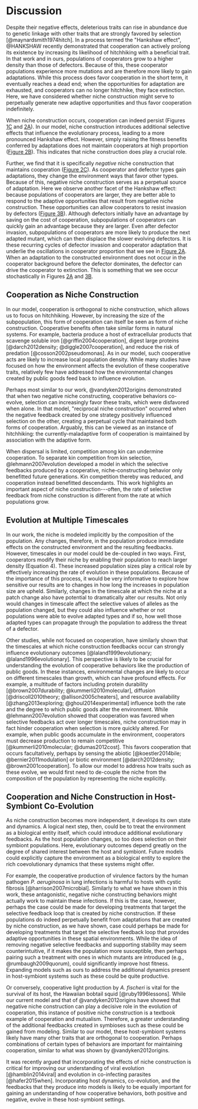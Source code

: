 # Discussion

Despite their negative effects, deleterious traits can rise in abundance due to genetic linkage with other traits that are strongly favored by selection [@maynardsmith1974hitch].
In a process termed the "Hankshaw effect", @HANKSHAW recently demonstrated that cooperation can actively prolong its existence by increasing its likelihood of hitchhiking with a beneficial trait.
In that work and in ours, populations of cooperators grow to a higher density than those of defectors.
Because of this, these cooperator populations experience more mutations and are therefore more likely to gain adaptations.
While this process does favor cooperation in the short term, it eventually reaches a dead end; when the opportunities for adaptation are exhausted, and cooperators can no longer hitchhike, they face extinction.
Here, we have considered whether niche construction might serve to perpetually generate new adaptive opportunities and thus favor cooperation indefinitely.

When niche construction occurs, cooperation can indeed persist (Figures [1C](#fig1) and [2A](#fig2)).
In our model, niche construction introduces additional selective effects that influence the evolutionary process, leading to a more pronounced Hankshaw effect.
However, simply raising the fitness benefits conferred by adaptations does not maintain cooperators at high proportion ([Figure 2B](#fig2)).
This indicates that niche construction does play a crucial role.

Further, we find that it is specifically *negative* niche construction that maintains cooperation ([Figure 2C](#fig2)).
As cooperator and defector types gain adaptations, they change the environment ways that favor other types.
Because of this, negative niche construction serves as a perpetual source of adaptation.
Here we observe another facet of the Hankshaw effect: because populations of cooperators are larger, they are better able to respond to the adaptive opportunities that result from negative niche construction.
These opportunities can allow cooperators to resist invasion by defectors ([Figure 3B](#fig3)).
Although defectors initially have an advantage by saving on the cost of cooperation, subpopulations of cooperators can quickly gain an advantage because they are larger.
Even after defector invasion, subpopulations of cooperators are more likely to produce the next adapted mutant, which can then displace the slower evolving defectors.
It is these recurring cycles of defector invasion and cooperator adaptation that underlie the oscillations in cooperator proportion that we see in [Figure 2A](#fig2).
When an adaptation to the constructed environment does not occur in the cooperator background before the defector dominates, the defector can drive the cooperator to extinction.
This is something that we see occur stochastically in Figures [2A](#fig2) and [3B](#fig3).


## Cooperation as Niche Construction

In our model, cooperation is orthogonal to niche construction, which allows us to focus on hitchhiking.
However, by increasing the size of the subpopulation, this form of cooperation can itself be seen as form of niche construction.
Cooperative benefits often take similar forms in natural systems.
For example, bacteria produce a host of extracellular products that scavenge soluble iron [@griffin2004cooperation], digest large proteins [@darch2012density; @diggle2007cooperation], and reduce the risk of predation [@cosson2002pseudomonas].
As in our model, such cooperative acts are likely to increase local population density.
While many studies have focused on how the environment affects the evolution of these cooperative traits, relatively few have addressed how the environmental changes created by public goods feed back to influence evolution.

Perhaps most similar to our work, @vandyken2012origins demonstrated that when two negative niche constructing, cooperative behaviors co-evolve, selection can increasingly favor these traits, which were disfavored when alone. 
In that model, "reciprocal niche construction" occurred when the negative feedback created by one strategy positively influenced selection on the other, creating a perpetual cycle that maintained both forms of cooperation.
Arguably, this can be viewed as an instance of hitchhiking: the currently-maladaptive form of cooperation is maintained by association with the adaptive form.

When dispersal is limited, competition among kin can undermine cooperation. 
To separate kin competition from kin selection, @lehmann2007evolution developed a model in which the selective feedbacks produced by a cooperative, niche-constructing behavior only benefitted future generations.
Kin competition thereby was reduced, and cooperation instead benefitted descendants.
This work highlights an important aspect of niche construction---often, the rate of selective feedback from niche construction is different from the rate at which populations grow.


## Evolution at Multiple Timescales

In our work, the niche is modeled implicitly by the composition of the population.
Any changes, therefore, in the population produce immediate effects on the constructed environment and the resulting feedbacks.
However, timescales in our model could be de-coupled in two ways.
First, cooperators modify their niche by enabling their population to reach larger density (Equation 4).
These increased population sizes play a critical role by effectively increasing the rate of evolution in these populations.
Because of the importance of this process, it would be very informative to explore how sensitive our results are to changes in how long the increases in population size are upheld.
Similarly, changes in the timescale at which the niche at a patch change also have potential to dramatically alter our results.
Not only would changes in timescale affect the selective values of alleles as the population changed, but they could also influence whether or not populations were able to evolve adapted types and if so, how well those adapted types can propagate through the population to address the threat of a defector.

Other studies, while not focused on cooperation, have similarly shown that the timescales at which niche construction feedbacks occur can strongly influence evolutionary outcomes [@laland1999evolutionary; @laland1996evolutionary].
This perspective is likely to be crucial for understanding the evolution of cooperative behaviors like the production of public goods.
In these instances, environmental changes are likely to occur on different timescales than growth, which can have profound effects.
For example, a multitude of factors including protein durability [@brown2007durability; @kummerli2010molecular], diffusion [@driscoll2010theory; @allison2005cheaters], and resource availability [@zhang2013exploring; @ghoul2014experimental] influence both the rate and the degree to which public goods alter the environment.
While @lehmann2007evolution showed that cooperation was favored when selective feedbacks act over longer timescales, niche construction may in fact hinder cooperation when selection is more quickly altered.
For example, when public goods accumulate in the environment, cooperators must decrease production to remain competitive [@kummerli2010molecular; @dumas2012cost].
This favors cooperation that occurs facultatively, perhaps by sensing the abiotic [@koestler2014bile; @bernier2011modulation] or biotic environment [@darch2012density; @brown2001cooperation].
To allow our model to address how traits such as these evolve, we would first need to de-couple the niche from the composition of the population by representing the niche explicitly.


## Cooperation and Niche Construction in Host-Symbiont Co-Evolution

As niche construction becomes more independent, it develops its own state and dynamics.
A logical next step, then, could be to treat the environment as a biological entity itself, which could introduce additional evolutionary feedbacks.
As the host population changes, so too does selection on their symbiont populations.
Here, evolutionary outcomes depend greatly on the degree of shared interest between the host and symbiont.
Future models could explicitly capture the environment as a biological entity to explore the rich coevolutionary dynamics that these systems might offer.

For example, the cooperative production of virulence factors by the human pathogen *P. aeruginosa* in lung infections is harmful to hosts with cystic fibrosis [@harrison2007microbial].
Similarly to what we have shown in this work, these antagonistic, negative niche constructing behaviors might actually work to maintain these infections.
If this is the case, however, perhaps the case could be made for developing treatments that target the selective feedback loop that is created by niche construction.
If these populations do indeed perpetually benefit from adaptations that are created by niche construction, as we have shown, case could perhaps be made for developing treatments that target the selective feedback loop that provides adaptive opportunities in these spatial environments.
While the idea of removing negative selective feedbacks and supporting stability may seem counterintuitive, if it makes the population more susceptible, then perhaps pairing such a treatment with ones in which mutants are introduced (e.g., @rumbaugh2009quorum), could significantly improve host fitness.
Expanding models such as ours to address the additional dynamics present in host-symbiont systems such as these could be quite productive.

Or conversely, cooperative light production by *A. fischeri* is vital for the survival of its host, the Hawaiian bobtail squid [@ruby1996lessons].
While our current model and that of @vandyken2012origins have showed that negative niche construction can play a decisive role in the evolution of cooperation, this instance of positive niche construction is a textbook example of cooperation and mutualism. Therefore, a greater understanding of the additional feedbacks created in symbioses such as these could be gained from modeling. Similar to our model, these host-symbiont systems likely have many other traits that are orthogonal to cooperation. Perhaps combinations of certain types of behaviors are important for maintaining cooperation, similar to what was shown by @vandyken2012origins.

It was recently argued that incorporating the effects of niche construction is critical for improving our understanding of viral evolution [@hamblin2014viral] and evolution in co-infecting parasites [@hafer2015when].
Incorporating host dynamics, co-evolution, and the feedbacks that they produce into models is likely to be equally important for gaining an understanding of how cooperative behaviors, both positive and negative, evolve in these host-symbiont settings.

